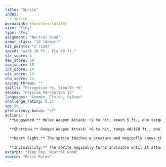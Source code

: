 ```yaml
---
title: "Sprite"
index:
  - sprite
permalink: /monsters/sprite/
size: "Tiny"
type: "Fey"
alignment: "Neutral Good"
armor_class: "15 (Armor)"
hit_points: "2 (1d4)"
speed: "walk 10 ft., fly 40 ft."
str_score: 3
dex_score: 18
con_score: 10
int_score: 14
wis_score: 13
cha_score: 11
saving_throws: ""
skills: "Perception +3, Stealth +8"
senses: "Passive Perception 13"
languages: "Common, Elvish, Sylvan"
challenge_rating: 0.25
xp: 50
proficiency_bonus: "+2"
actions: |
  **Longsword.** Melee Weapon Attack: +2 to hit, reach 5 ft., one target. Hit: 1 slashing damage.
  
  **Shortbow.** Ranged Weapon Attack: +6 to hit, range 40/160 ft., one target. Hit: 1 piercing damage, and the target must succeed on a DC 10 Constitution saving throw or become poisoned for 1 minute. If its saving throw result is 5 or lower, the poisoned target falls unconscious for the same duration, or until it takes damage or another creature takes an action to shake it awake.
  
  **Heart Sight.** The sprite touches a creature and magically knows the creature's current emotional state. If the target fails a DC 10 Charisma saving throw, the sprite also knows the creature's alignment. Celestials, fiends, and undead automatically fail the saving throw.
  
  **Invisibility.** The sprite magically turns invisible until it attacks or casts a spell, or until its concentration ends (as if concentrating on a spell). Any equipment the sprite wears or carries is invisible with it.
excerpt: "Tiny Fey, Neutral Good"
source: "Basic Rules"
---
```

